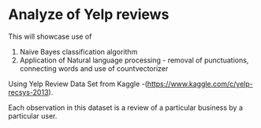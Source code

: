 # Analyze of Yelp reviews # 

This will showcase use of 
1. Naive Bayes classification algorithm 
2. Application of Natural language processing - removal of punctuations, connecting words and use of countvectorizer  

Using Yelp Review Data Set from Kaggle -(https://www.kaggle.com/c/yelp-recsys-2013).

Each observation in this dataset is a review of a particular business by a particular user.
